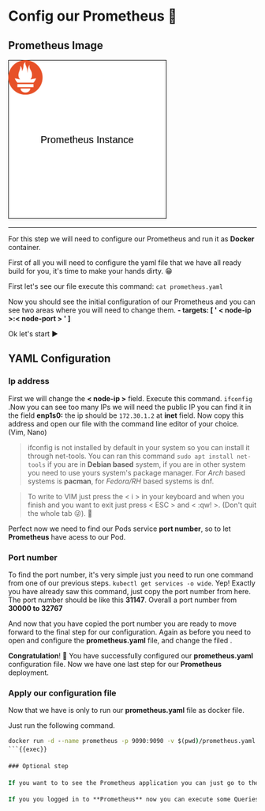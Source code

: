 # Config our Prometheus 📡

## Prometheus Image

![Prometheusimg](./Prometheus-Instance.png)

---

For this step we will need to configure our Prometheus and run it as **Docker** container.

First of all you will need to configure the yaml file that we have all ready build for you, it's time to make your hands dirty. 😁

First let's see our file execute this command: `cat prometheus.yaml`

Now you should see the initial configuration of our Prometheus and you can see two areas where you will need to change them. **- targets: [ ' < node-ip >:< node-port > ' ]**

Ok let's start ▶️

## YAML Configuration

### Ip address

First we will change the **< node-ip >** field. Execute this command. `ifconfig` .Now you can see too many IPs we will need the public IP you can find it in the field **enp1s0:** the ip should be `172.30.1.2` at **inet** field. Now copy this address and open our file with the command line editor of your choice. (Vim, Nano)

> ifconfig is not installed by default in your system so you can install it through net-tools. You can ran this command `sudo apt install net-tools` if you are in **Debian based** system, if you are in other system you need to use yours system's package manager. For *Arch* based systems is **pacman**, for *Fedora/RH* based systems is dnf.

> To write to VIM just press the < i > in your keyboard and when you finish and you want to exit just press < ESC > and < :qw! >. (Don't quit the whole tab 😜). 🪺

Perfect now we need to find our Pods service **port number**, so to let **Prometheus** have acess to our Pod.

### Port number

To find the port number, it's very simple just you need to run one command from one of our previous steps. `kubectl get services -o wide`. Yep! Exactly you have already saw this command, just copy the port number from here. The port number should be like this **31147**. Overall a port number from **30000 to 32767**

And now that you have copied the port number you are ready to move forward to the final step for our configuration. Again as before you need to open and configure the **prometheus.yaml** file, and change the filed **<node-port>**.

**Congratulation**! 🥳 You have successfully configured our **prometheus.yaml** configuration file. Now we have one last step for our **Prometheus** deployment.

### Apply our configuration file

Now that we have is only to run our **prometheus.yaml** file as docker file.

Just run the following command.

```cmd
docker run -d --name prometheus -p 9090:9090 -v $(pwd)/prometheus.yaml:/etc/prometheus/prometheus.yml prom/prometheus
```{{exec}}

### Optional step

If you want to to see the Prometheus application you can just go to the upper corner to the burger (🍔) menu and click the the _Traffic/Port_ from there you can type `9090` port and you will be able to see our Prometheus application.

If you you logged in to **Prometheus** now you can execute some Queries so to be sure that the **Prometheus** instance is up and running. You can copy this trivial command so to execute it yourself `flask_exporter_info`.
